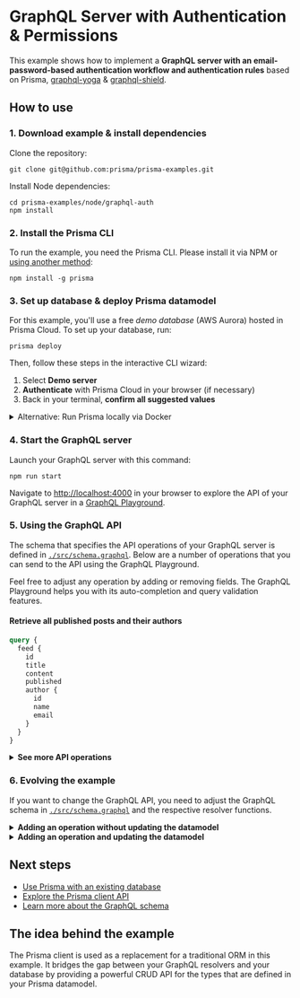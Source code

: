 # GraphQL Server with Authentication & Permissions

This example shows how to implement a **GraphQL server with an email-password-based authentication workflow and authentication rules** based on Prisma, [graphql-yoga](https://github.com/prisma/graphql-yoga) & [graphql-shield](https://github.com/maticzav/graphql-shield).

## How to use

### 1. Download example & install dependencies

Clone the repository:

```
git clone git@github.com:prisma/prisma-examples.git
```

Install Node dependencies:

```
cd prisma-examples/node/graphql-auth
npm install
```

### 2. Install the Prisma CLI

To run the example, you need the Prisma CLI. Please install it via NPM or [using another method](https://www.prisma.io/docs/prisma-cli-and-configuration/using-the-prisma-cli-alx4/#installation):

```
npm install -g prisma
```

### 3. Set up database & deploy Prisma datamodel

For this example, you'll use a free _demo database_ (AWS Aurora) hosted in Prisma Cloud. To set up your database, run:

```
prisma deploy
```

Then, follow these steps in the interactive CLI wizard:

1. Select **Demo server**
1. **Authenticate** with Prisma Cloud in your browser (if necessary)
1. Back in your terminal, **confirm all suggested values**

<details>
 <summary>Alternative: Run Prisma locally via Docker</summary>

1. Ensure you have Docker installed on your machine. If not, you can get it from [here](https://store.docker.com/search?offering=community&type=edition).
1. Create `docker-compose.yml` for MySQL (see [here](https://www.prisma.io/docs/prisma-server/database-connector-POSTGRES-jgfr/) for Postgres):
    ```yml
    version: '3'
    services:
      prisma:
        image: prismagraphql/prisma:1.29
        restart: always
        ports:
        - "4466:4466"
        environment:
          PRISMA_CONFIG: |
            port: 4466
            databases:
              default:
                connector: mysql
                host: mysql
                port: 3306
                user: root
                password: prisma
                migrations: true
      mysql:
        image: mysql:5.7
        restart: always
        environment:
          MYSQL_ROOT_PASSWORD: prisma
        volumes:
          - mysql:/var/lib/mysql
    volumes:
      mysql:
    ```
1. Run `docker-compose up -d`
1. Set the `endpoint` in `prisma.yml` to `http://localhost:4466`
1. Run `prisma deploy`

</details>

### 4. Start the GraphQL server

Launch your GraphQL server with this command:

```
npm run start
```

Navigate to [http://localhost:4000](http://localhost:4000) in your browser to explore the API of your GraphQL server in a [GraphQL Playground](https://github.com/prisma/graphql-playground).

### 5. Using the GraphQL API

The schema that specifies the API operations of your GraphQL server is defined in [`./src/schema.graphql`](./src/schema.graphql). Below are a number of operations that you can send to the API using the GraphQL Playground.

Feel free to adjust any operation by adding or removing fields. The GraphQL Playground helps you with its auto-completion and query validation features.

#### Retrieve all published posts and their authors

```graphql
query {
  feed {
    id
    title
    content
    published
    author {
      id
      name
      email
    }
  }
}
```

<Details><Summary><strong>See more API operations</strong></Summary>

#### Register a new user

You can send the following mutation in the Playground to sign up a new user and retrieve an authentication token for them:

```graphql
mutation {
  signup(name: "Alice", email: "alice@prisma.io", password: "graphql") {
    token
  }
}
```

#### Log in an existing user

This mutation will log in an existing user by requesting a new authentication token for them:

```graphql
mutation {
  login(email: "alice@prisma.io", password: "graphql") {
    token
  }
}
```

#### Check whether a user is currently logged in with the `me` query

For this query, you need to make sure a valid authentication token is sent along with the `Bearer`-prefix in the `Authorization` header of the request:

```json
{
  "Authorization": "Bearer __YOUR_TOKEN__"
}
```

With a real token, this looks similar to this:

```json
{
  "Authorization": "Bearer eyJhbGciOiJIUzI1NiIsInR5cCI6IkpXVCJ9.eyJ1c2VySWQiOiJjanAydHJyczFmczE1MGEwM3kxaWl6c285IiwiaWF0IjoxNTQzNTA5NjY1fQ.Vx6ad6DuXA0FSQVyaIngOHYVzjKwbwq45flQslnqX04"
}
```

Inside the Playground, you can set HTTP headers in the bottom-left corner:

![](https://imgur.com/ToRcCTj.png)

Once you've set the header, you can send the following query to check whether the token is valid:

```graphql
{
  me {
    id
    name
    email
  }
}
```

#### Create a new draft

You need to be logged in for this query to work, i.e. an authentication token that was retrieved through a `signup` or `login` mutation needs to be added to the `Authorization` header in the GraphQL Playground.

```graphql
mutation {
  createDraft(
    title: "Join the Prisma Slack"
    content: "https://slack.prisma.io"
    authorEmail: "alice@prisma.io"
  ) {
    id
    published
  }
}
```

#### Publish an existing draft

You need to be logged in for this query to work, i.e. an authentication token that was retrieved through a `signup` or `login` mutation needs to be added to the `Authorization` header in the GraphQL Playground. The authentication token must belong to the user who created the post.

```graphql
mutation {
  publish(id: "__POST_ID__") {
    id
    published
  }
}
```

> **Note**: You need to replace the `__POST_ID__`-placeholder with an actual `id` from a `Post` item. You can find one e.g. using the `filterPosts`-query.

#### Search for posts with a specific title or content

You need to be logged in for this query to work, i.e. an authentication token that was retrieved through a `signup` or `login` mutation needs to be added to the `Authorization` header in the GraphQL Playground. 

```graphql
{
  filterPosts(searchString: "graphql") {
    id
    title
    content
    published 
    author {
      id
      name
      email
    }
  }
}
```

#### Retrieve a single post

You need to be logged in for this query to work, i.e. an authentication token that was retrieved through a `signup` or `login` mutation needs to be added to the `Authorization` header in the GraphQL Playground. 

```graphql
{
  posts(id: "__POST_ID__") {
    id
    title
    content
    published
    author {
      id
      name
      email
    }
  }
}
```

> **Note**: You need to replace the `__POST_ID__`-placeholder with an actual `id` from a `Post` item. You can find one e.g. using the `filterPosts`-query.

#### Delete a post

You need to be logged in for this query to work, i.e. an authentication token that was retrieved through a `signup` or `login` mutation needs to be added to the `Authorization` header in the GraphQL Playground. The authentication token must belong to the user who created the post.

```graphql
mutation {
  deletePost(id: "__POST_ID__") {
    id
  }
}
```

> **Note**: You need to replace the `__POST_ID__`-placeholder with an actual `id` from a `Post` item. You can find one e.g. using the `filterPosts`-query.

</Details>

### 6. Evolving the example

If you want to change the GraphQL API, you need to adjust the GraphQL schema in [`./src/schema.graphql`](./src/schema.graphql) and the respective resolver functions.

<Details><Summary><strong>Adding an operation without updating the datamodel</strong></Summary>

To add new operation that can be based on the current [datamodel](./prisma/datamodel.prisma), you first need to add the operation to the GraphQL schema's `Query` or `Mutation` type and then add the corresponding resolver function. 

For example, to add a new mutation that updates a user's name, you can extend the `Mutation` type as follows:

```diff
type Mutation {
  signupUser(email: String!, name: String): User!
  createDraft(title: String!, content: String, authorEmail: String!): Post!
  deletePost(id: ID!): Post
  publish(id: ID!): Post
+ updateUserName(id: ID!, newName: String!): User
}
```

Then add the new resolver to the `Mutation` object in [`./src/resolvers/Mutation.js`](./src/resolvers/Mutation.js):

```diff
const Mutation = {
  // ...
+ updateUserName(parent, { id, newName }, context) {
+   return context.prisma.updateUser({
+     where: {
+       id
+     },
+     data: {
+       name: newName
+     }
+   })
+ }
}
```

You can now send the following mutation to your GraphQL API:

```graphql
mutation {
  updateUserName(
    id: "__USER_ID__" 
    newName: "John")
  ) {
    id
    name
  }
}
```

</Details>

<Details><Summary><strong>Adding an operation and updating the datamodel</strong></Summary>

Some new API features can't be covered with the existing datamodel. For example, you might want to add _comment_ feature to the API, so that users can leave comments on posts.

For that, you first need to adjust the Prisma datamodel in [`./prisma/datamodel.prisma`](./prisma/datamodel.prisma):

```diff
type User {
  id: ID! @unique
  email: String! @unique
  name: String
  posts: [Post!]!
+ comments: [Comment!]!
}

type Post {
  id: ID! @unique
  createdAt: DateTime!
  updatedAt: DateTime!
  published: Boolean! @default(value: "false")
  title: String!
  content: String
  author: User!
+ comments: [Comment!]!
}

+ type Comment {
+   id: ID! @unique
+   text: String!
+   writtenBy: User!
+   post: Post!
+ }
```

After having updated the datamodel, you need to deploy the changes:

```
prisma deploy
```

Note that this also invokes `prisma generate` (because of the `post-deploy` hook in [`prisma.yml`](./prisma/prisma.yml)) which regenerates the Prisma client in [`./src/generated/prisma-client`](./src/generated/prisma-client).

To now enable users to add comments to posts, you need to add the `Comment` type as well as the corresponding operation to the GraphQL schema in [`./src/schema.graphql`](./src/schema.graphql):

```diff
type Query {
  # ... as before
}

type Mutation {
  signupUser(email: String!, name: String): User!
  createDraft(title: String!, content: String, authorEmail: String!): Post!
  deletePost(id: ID!): Post
  publish(id: ID!): Post
  updateUserName(id: ID!, newName: String!): User
+ writeComment(text: String!, postId: ID!): Comment
}

type User {
  id: ID!
  email: String!
  name: String
  posts: [Post!]!
+ comments: [Comment!]!
}

type Post {
  id: ID!
  createdAt: DateTime!
  updatedAt: DateTime!
  published: Boolean!
  title: String!
  content: String
  author: User!
+ comments: [Comment!]!
}

+ type Comment {
+   id: ID!
+   text: String!
+   writtenBy: User!
+   post: Post!
+ }
```

Next, you need to implement the resolver for the new operation in [`./src/resolvers/Mutation.js`](./src/resolvers/Mutation.js):

```diff
const resolvers = {
  // ... 
  Mutation: {
    // ...
+   writeComment(parent, { postId, userId }, context) {
+     const userId = getUserId(context)
+     return context.prisma.createComment({
+       text,
+       post: {
+         connect: { id: postId }
+       },
+       writtenBy: {
+         connect: { id: userId }
+       }
+     })
+   }
  }
}
```

Finally, because `Comment` has a relation to `Post` and `User`, you need to update the type resolvers as well so that the relation can be properly resolved (learn more about why this is necessary in [this](https://www.prisma.io/blog/graphql-server-basics-the-schema-ac5e2950214e/) blog article):

```diff
const resolvers = {
  // ... 
  User: {
    // ...
+   comments: ({ id }, args, context) {
+     return context.prisma.user({ id }).comments()
+   }
  },
  Post: {
    // ...
+   comments: ({ id }, args, context) {
+     return context.prisma.post({ id }).comments()
+   }
  },
+ Comment: {
+   writtenBy: ({ id }, args, context) {
+     return context.prisma.comment({ id }).writtenBy()
+   },
+   post: ({ id }, args, context) {
+     return context.prisma.comment({ id }).post()
+   },
+ }
}
```

You can now send the following mutation to your GraphQL API. Note that this mutation only works if you're authenticated through a valid token in the `Authorization` header.

```graphql
mutation {
  writeComment(
    postId: "__POST_ID__" 
    text: "I like turtles 🐢"
  ) {
    id
    name
  }
}
```

</Details>

## Next steps

- [Use Prisma with an existing database](https://www.prisma.io/docs/-a003/)
- [Explore the Prisma client API](https://www.prisma.io/client/client-javascript)
- [Learn more about the GraphQL schema](https://www.prisma.io/blog/graphql-server-basics-the-schema-ac5e2950214e/)

## The idea behind the example

The Prisma client is used as a replacement for a traditional ORM in this example. It bridges the gap between your GraphQL resolvers and your database by providing a powerful CRUD API for the types that are defined in your Prisma datamodel.
